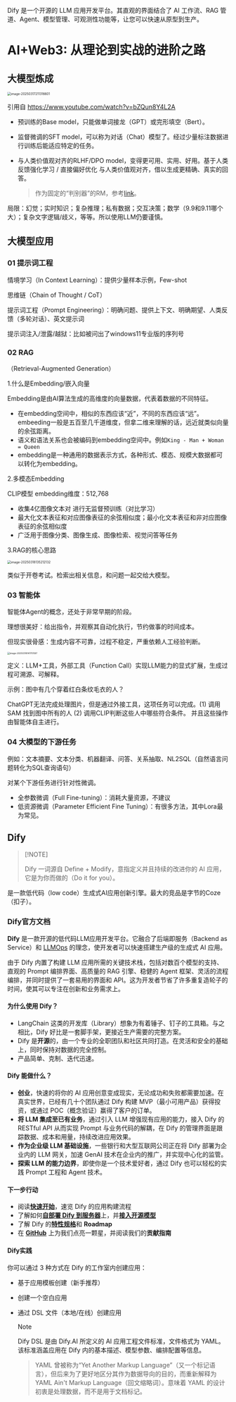 Dify 是一个开源的 LLM 应用开发平台。其直观的界面结合了 AI 工作流、RAG 管道、Agent、模型管理、可观测性功能等，让您可以快速从原型到生产。

# AI+Web3: 从理论到实战的进阶之路

## 大模型炼成

<img src="../../images/typora-images/image-20250317211316601.png" alt="image-20250317211316601" style="zoom:50%;" />

引用自 https://www.youtube.com/watch?v=bZQun8Y4L2A

- 预训练的Base model，只能做单词接龙（GPT）或完形填空（Bert）。

- 监督微调的SFT model，可以称为对话（Chat）模型了。经过少量标注数据进行训练后能适应特定的任务。

- 与人类价值观对齐的RLHF/DPO model，变得更可用、实用、好用。基于人类反馈强化学习 / 直接偏好优化 与人类价值观对齐，借以生成更精确、真实的回答。

  > 作为固定的“判别器”的RM，参考<a href="https://www.53ai.com/news/finetuning/2024091160724.html">link</a>。

局限：幻觉；实时知识；复杂推理；私有数据；交互决策；数学（9.9和9.11哪个大）；复杂文字逻辑/歧义，等等。所以使用LLM仍要谨慎。

## 大模型应用

### 01 提示词工程

情境学习（In Context Learning）：提供少量样本示例，Few-shot

思维链（Chain of Thought / CoT）

提示词工程（Prompt Engineering）：明确问题、提供上下文、明确期望、人类反馈（多轮对话）、英文提示词

提示词注入/泄露/越狱：比如被问出了windows11专业版的序列号

### 02 RAG

（Retrieval-Augmented Generation）

1.什么是Embedding/嵌入向量

Embedding是由AI算法生成的高维度的向量数据，代表着数据的不同特征。

- 在embedding空间中，相似的东西应该“近”，不同的东西应该“远”。embeeding一般是五百至几千道维度，但拿二维来理解的话，远近就类似向量的余弦距离。
- 语义和语法关系也会被编码到embedding空间中。例如`King - Man + Woman = Queen`
- embedding是一种通用的数据表示方式，各种形式、模态、规模大数据都可以转化为embedding。

2.多模态Embedding

CLIP模型 embedding维度：512,768

- 收集4亿图像文本对 进行无监督预训练（对比学习）
- 最大化文本表征和对应图像表征的余弦相似度；最小化文本表征和非对应图像表征的余弦相似度
- 广泛用于图像分类、图像生成、图像检索、视觉问答等任务

3.RAG的核心思路

<img src="../../images/typora-images/image-20250318135212132.png" alt="image-20250318135212132" style="zoom:50%;" />

类似于开卷考试。检索出相关信息，和问题一起交给大模型。

### 03 智能体

智能体Agent的概念，还处于非常早期的阶段。

理想很美好：给出指令，并观察其自动化执行，节约做事的时间成本。

但现实很骨感：生成内容不可靠，过程不稳定，严重依赖人工经验判断。

<img src="../../images/typora-images/image-20250318141751597.png" alt="image-20250318141751597" style="zoom:35%;" />

定义：LLM+工具，外部工具（Function Call）实现LLM能力的显式扩展，生成过程可溯源、可解释。

示例：图中有几个穿着红白条纹毛衣的人？

ChatGPT无法完成处理图片，但是通过外接工具，这项任务可以完成。(1) 调用SAM 找到图中所有的人 (2) 调用CLIP判断这些人中哪些符合条件。 并且这些操作由智能体自主进行。

### 04 大模型的下游任务

例如：文本摘要、文本分类、机器翻译、问答、关系抽取、NL2SQL（自然语言问题转化为SQL查询语句）

对某个下游任务进行针对性微调。

- 全参数微调（Full Fine-tuning）：消耗大量资源，不建议
- 低资源微调（Parameter Efficient Fine Tuning）：有很多方法，其中Lora最为常见。

## Dify

>  [!NOTE]
>
> Dify 一词源自 Define + Modify，意指定义并且持续的改进你的 AI 应用，它是为你而做的（Do it for you）。

是一款低代码（low code）生成式AI应用创新引擎。最大的竞品是字节的Coze（扣子）。

### Dify官方文档

**Dify** 是一款开源的低代码LLM应用开发平台。它融合了后端即服务（Backend as Service）和 [LLMOps](https://docs.dify.ai/zh-hans/learn-more/extended-reading/what-is-llmops) 的理念，使开发者可以快速搭建生产级的生成式 AI 应用。

由于 Dify 内置了构建 LLM 应用所需的关键技术栈，包括对数百个模型的支持、直观的 Prompt 编排界面、高质量的 RAG 引擎、稳健的 Agent 框架、灵活的流程编排，并同时提供了一套易用的界面和 API。这为开发者节省了许多重复造轮子的时间，使其可以专注在创新和业务需求上。

#### 为什么使用 Dify？

- LangChain 这类的开发库（Library）想象为有着锤子、钉子的工具箱。与之相比，Dify 好比是一套脚手架，更接近生产需要的完整方案。
- Dify 是**开源**的，由一个专业的全职团队和社区共同打造。在灵活和安全的基础上，同时保持对数据的完全控制。
- 产品简单、克制、迭代迅速。

#### Dify 能做什么？

- **创业**，快速的将你的 AI 应用创意变成现实，无论成功和失败都需要加速。在真实世界，已经有几十个团队通过 Dify 构建 MVP（最小可用产品）获得投资，或通过 POC（概念验证）赢得了客户的订单。
- **将 LLM 集成至已有业务**，通过引入 LLM 增强现有应用的能力，接入 Dify 的 RESTful API 从而实现 Prompt 与业务代码的解耦，在 Dify 的管理界面是跟踪数据、成本和用量，持续改进应用效果。
- **作为企业级 LLM 基础设施**，一些银行和大型互联网公司正在将 Dify 部署为企业内的 LLM 网关，加速 GenAI 技术在企业内的推广，并实现中心化的监管。
- **探索 LLM 的能力边界**，即使你是一个技术爱好者，通过 Dify 也可以轻松的实践 Prompt 工程和 Agent 技术。

#### 下一步行动

- 阅读[**快速开始**](https://docs.dify.ai/zh-hans/guides/application-orchestrate/creating-an-application)，速览 Dify 的应用构建流程
- 了解如何[**自部署 Dify 到服务器**](https://docs.dify.ai/zh-hans/getting-started/install-self-hosted)上，并[**接入开源模型**](https://docs.dify.ai/zh-hans/guides/model-configuration)
- 了解 Dify 的[**特性规格**](https://docs.dify.ai/zh-hans/getting-started/readme/features-and-specifications)和 **Roadmap**
- 在 [**GitHub**](https://github.com/langgenius/dify) 上为我们点亮一颗星，并阅读我们的**贡献指南**

#### Dify实践

你可以通过 3 种方式在 Dify 的工作室内创建应用：

- 基于应用模板创建（新手推荐）

- 创建一个空白应用

- 通过 DSL 文件（本地/在线）创建应用

  > [!NOTE]
  >
  > Dify DSL 是由 Dify.AI 所定义的 AI 应用工程文件标准，文件格式为 YAML。该标准涵盖应用在 Dify 内的基本描述、模型参数、编排配置等信息。

  > YAML 曾被称为“Yet Another Markup Language”（又一个标记语言），但后来为了更好地区分其作为数据导向的目的，而重新解释为YAML Ain't Markup Language（回文缩略词）。意味着 YAML 的设计初衷是处理数据，而不是用于文档标记。



